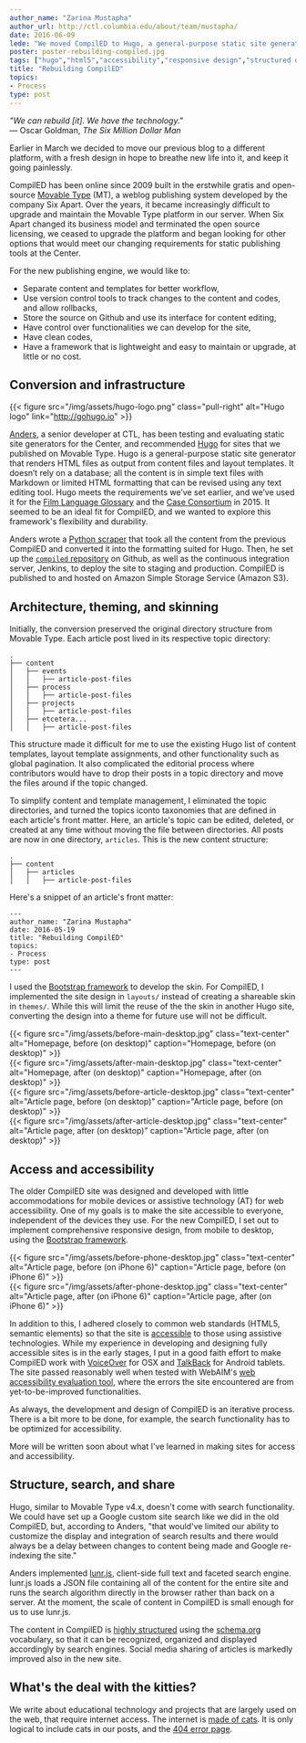```yaml
---
author_name: "Zarina Mustapha"
author_url: http://ctl.columbia.edu/about/team/mustapha/
date: 2016-06-09
lede: "We moved CompilED to Hugo, a general-purpose static site generator, to test this framework\u2019s flexibility and durability to accommodate our blog\u2019s requirements and workflow. This post outlines how we converted CompilED from Movable Type, streamlined its user experience, and optimized the site for accessibility, responsive design, and searchability."
poster: poster-rebuilding-compiled.jpg
tags: ["hugo","html5","accessibility","responsive design","structured data","microdata"]
title: "Rebuilding CompilED"
topics:
- Process
type: post
---
```


*"We can rebuild [it]. We have the technology."*  
— Oscar Goldman, *The Six Million Dollar Man*

Earlier in March we decided to move our previous blog to a different platform, with a fresh design in hope to breathe new life into it, and keep it going painlessly.

CompilED has been online since 2009 built in the erstwhile gratis and open-source [Movable Type](https://en.wikipedia.org/wiki/Movable_Type) (MT), a weblog publishing system developed by the company Six Apart. Over the years, it became increasingly difficult to upgrade and maintain the Movable Type platform in our server. When Six Apart changed its business model and terminated the open source licensing, we ceased to upgrade the platform and began looking for other options that would meet our changing requirements for static publishing tools at the Center.

For the new publishing engine, we would like to: 

- Separate content and templates for better workflow,
- Use version control tools to track changes to the content and codes, and allow rollbacks,
- Store the source on Github and use its interface for content editing,
- Have control over functionalities we can develop for the site,
- Have clean codes,
- Have a framework that is lightweight and easy to maintain or upgrade, at little or no cost.

## Conversion and infrastructure

{{< figure src="/img/assets/hugo-logo.png" class="pull-right" alt="Hugo logo" link="http://gohugo.io" >}}

[Anders](http://ctl.columbia.edu/about/team/pearson/), a senior developer at CTL, has been testing and evaluating static site generators for the Center, and recommended [Hugo](http://gohugo.io) for sites that we published on Movable Type. Hugo is a general-purpose static site generator that renders HTML files as output from content files and layout templates. It doesn’t rely on a database; all the content is in simple text files with Markdown or limited HTML formatting that can be revised using any text editing tool. Hugo meets the requirements we’ve set earlier, and we’ve used it for the [Film Language Glossary](https://filmglossary.ccnmtl.columbia.edu) and the [Case Consortium](https://casestudies.ccnmtl.columbia.edu) in 2015. It seemed to be an ideal fit for CompilED, and we wanted to explore this framework's flexibility and durability.

Anders wrote a [Python scraper](http://docs.python-guide.org/en/latest/scenarios/scrape/) that took all the content from the previous CompilED and converted it into the formatting suited for Hugo. Then, he set up the [`compiled` repository](https://github.com/ccnmtl/compiled) on Github, as well as the continuous integration server, Jenkins, to deploy the site to staging and production. CompilED is published to and hosted on Amazon Simple Storage Service (Amazon S3).

## Architecture, theming, and skinning

Initially, the conversion preserved the original directory structure from Movable Type. Each article post lived in its respective topic directory: 

```
.
├── content
│   ├── events
│   │   ├── article-post-files
│   ├── process
│   │   ├── article-post-files
│   ├── projects
│   │   ├── article-post-files
│   ├── etcetera...
│   │   ├── article-post-files
```

This structure made it difficult for me to use the existing Hugo list of content templates, layout template assignments, and other functionality such as global pagination. It also complicated the editorial process where contributors would have to drop their posts in a topic directory and move the files around if the topic changed.

To simplify content and template management, I eliminated the topic directories, and turned the topics iconto taxonomies that are defined in each article's front matter. Here, an article's topic can be edited, deleted, or created at any time without moving the file between directories. All posts are now in one directory, `articles`. This is the new content structure:

```
.
├── content
│   ├── articles
│   │   ├── article-post-files
```

Here's a snippet of an article's front matter:

```
---
author_name: "Zarina Mustapha"
date: 2016-05-19
title: "Rebuilding CompilED"
topics:
- Process
type: post
---
```

I used the [Bootstrap framework](http://getbootstrap.com) to develop the skin. For CompilED, I implemented the site design in `layouts/` instead of creating a shareable skin in `themes/`. While this will limit the reuse of the the skin in another Hugo site, converting the design into a theme for future use will not be difficult.

<div class="row">
<div class="col-sm-6">{{< figure src="/img/assets/before-main-desktop.jpg" class="text-center" alt="Homepage, before (on desktop)" caption="Homepage, before (on desktop)" >}}</div>
<div class="col-sm-6 text-center">{{< figure src="/img/assets/after-main-desktop.jpg" class="text-center" alt="Homepage, after (on desktop)" caption="Homepage, after (on desktop)" >}}</div>
</div>

<div class="row">
<div class="col-sm-6">{{< figure src="/img/assets/before-article-desktop.jpg" class="text-center" alt="Article page, before (on desktop)" caption="Article page, before (on desktop)" >}}</div>
<div class="col-sm-6 text-center">{{< figure src="/img/assets/after-article-desktop.jpg" class="text-center" alt="Article page, after (on desktop)" caption="Article page, after (on desktop)" >}}</div>
</div>

## Access and accessibility

The older CompilED site was designed and developed with little accommodations for mobile devices or assistive technology (AT) for web accessibility. One of my goals is to make the site accessible to everyone, independent of the devices they use. For the new CompilED, I set out to implement comprehensive responsive design, from mobile to desktop, using the [Bootstrap framework](http://getbootstrap.com). 

<div class="row">
<div class="col-sm-6">{{< figure src="/img/assets/before-phone-desktop.jpg" class="text-center" alt="Article page, before (on iPhone 6)" caption="Article page, before (on iPhone 6)" >}}</div>
<div class="col-sm-6 text-center">{{< figure src="/img/assets/after-phone-desktop.jpg" class="text-center" alt="Article page, after (on iPhone 6)" caption="Article page, after (on iPhone 6)" >}}</div>
</div>

In addition to this, I adhered closely to common web standards (HTML5, semantic elements) so that the site is [accessible](https://www.w3.org/standards/webdesign/accessibility) to those using assistive technologies. While my experience in developing and designing fully accessible sites is in the early stages, I put in a good faith effort to make CompilED work with [VoiceOver](http://www.apple.com/accessibility/osx/voiceover/) for OSX and [TalkBack](https://support.google.com/accessibility/android/) for Android tablets. The site passed reasonably well when tested with WebAIM's [web accessibility evaluation tool](http://wave.webaim.org), where the errors the site encountered are from yet-to-be-improved functionalities.

As always, the development and design of CompilED is an iterative process. There is a bit more to be done, for example, the search functionality has to be optimized for accessibility.

More will be written soon about what I've learned in making sites for access and accessibility.

## Structure, search, and share

Hugo, similar to Movable Type v4.x,  doesn't come with search functionality. We could have set up a Google custom site search like we did in the old CompilED, but, according to Anders, "that would've limited our ability to customize the display and integration of search results and there would always be a delay between changes to content being made and Google re-indexing the site."

Anders implemented [lunr.js](http://lunrjs.com), client-side full text and faceted search engine. lunr.js loads a JSON file containing all of the content for the entire site and runs the search algorithm directly in the browser rather than back on a server. At the moment, the scale of content in CompilED is small enough for us to use lunr.js.

The content in CompilED is [highly structured](https://developers.google.com/search/docs/guides/intro-structured-data) using the [schema.org](http://schema.org) vocabulary, so that it can be recognized, organized and displayed accordingly by search engines. Social media sharing of articles is markedly improved also in the new site.

## What's the deal with the kitties?

We write about educational technology and projects that are largely used on the web, that require internet access. The internet is [made of cats](https://en.wikipedia.org/wiki/Cats_and_the_Internet). It is only logical to include cats in our posts, and the [404 error page](/404.html).
